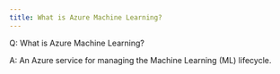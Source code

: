```yaml
---
title: What is Azure Machine Learning?
---
```


Q: What is Azure Machine Learning?

A: An Azure service for managing the Machine Learning (ML) lifecycle.

